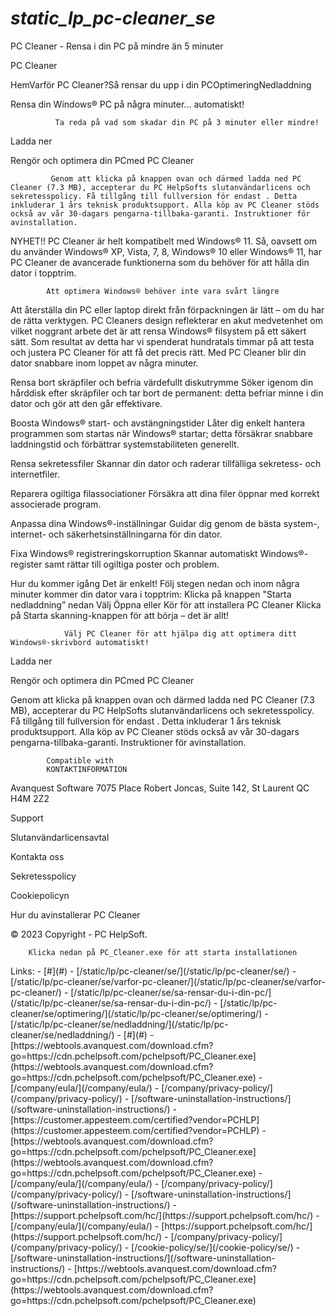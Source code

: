 # _static_lp_pc-cleaner_se_

<p>PC Cleaner - Rensa i din PC på mindre än 5 minuter</p>
<p>PC Cleaner</p>
<p>HemVarför PC Cleaner?Så rensar du upp i din PCOptimeringNedladdning </p>
<p>Rensa din Windows® PC på några minuter... automatiskt!</p>
<pre><code>          Ta reda på vad som skadar din PC på 3 minuter eller mindre!
</code></pre>
<p>Ladda ner</p>
<p>Rengör och optimera din PCmed PC Cleaner</p>
<pre><code>         Genom att klicka på knappen ovan och därmed ladda ned PC Cleaner (7.3 MB), accepterar du PC HelpSofts slutanvändarlicens och sekretesspolicy. Få tillgång till fullversion för endast . Detta inkluderar 1 års teknisk produktsupport. Alla köp av PC Cleaner stöds också av vår 30-dagars pengarna-tillbaka-garanti. Instruktioner för avinstallation.
</code></pre>
<p>NYHET!! PC Cleaner är helt kompatibelt med Windows® 11. Så, oavsett om du använder Windows® XP, Vista, 7, 8, Windows® 10 eller Windows® 11, har PC Cleaner de avancerade funktionerna som du behöver för att hålla din dator i topptrim.</p>
<pre><code>        Att optimera Windows® behöver inte vara svårt längre
</code></pre>
<p>Att återställa din PC eller laptop direkt från förpackningen är lätt – om du har de rätta verktygen. PC Cleaners design reflekterar en akut medvetenhet om vilket noggrant arbete det är att rensa Windows® filsystem på ett säkert sätt. Som resultat av detta har vi spenderat hundratals timmar på att testa och justera PC Cleaner för att få det precis rätt. Med PC Cleaner blir din dator snabbare inom loppet av några minuter.</p>
<p>Rensa bort skräpfiler och befria värdefullt diskutrymme
Söker igenom din hårddisk efter skräpfiler och tar bort de permanent: detta befriar minne i din dator och gör att den går effektivare.</p>
<p>Boosta Windows® start- och avstängningstider
Låter dig enkelt hantera programmen som startas när Windows® startar; detta försäkrar snabbare laddningstid och förbättrar systemstabiliteten generellt.</p>
<p>Rensa sekretessfiler
Skannar din dator och raderar tillfälliga sekretess- och internetfiler.</p>
<p>Reparera ogiltiga filassociationer
Försäkra att dina filer öppnar med korrekt associerade program.</p>
<p>Anpassa dina Windows®-inställningar
Guidar dig genom de bästa system-, internet- och säkerhetsinställningarna för din dator.</p>
<p>Fixa Windows® registreringskorruption
Skannar automatiskt Windows®-register samt rättar till ogiltiga poster och problem.</p>
<p>Hur du kommer igång
Det är enkelt! Följ stegen nedan och inom några minuter kommer din dator vara i topptrim:
Klicka på knappen "Starta nedladdning” nedan
Välj Öppna eller Kör för att installera PC Cleaner
Klicka på Starta skanning-knappen för att börja – det är allt!</p>
<pre><code>            Välj PC Cleaner för att hjälpa dig att optimera ditt Windows®-skrivbord automatiskt!
</code></pre>
<p>Ladda ner</p>
<p>Rengör och optimera din PCmed PC Cleaner</p>
<p>Genom att klicka på knappen ovan och därmed ladda ned PC Cleaner (7.3 MB), accepterar du PC HelpSofts slutanvändarlicens och sekretesspolicy. Få tillgång till fullversion för endast . Detta inkluderar 1 års teknisk produktsupport. Alla köp av PC Cleaner stöds också av vår 30-dagars pengarna-tillbaka-garanti. Instruktioner för avinstallation.</p>
<pre><code>        Compatible with
        KONTAKTINFORMATION
</code></pre>
<p>Avanquest Software
7075 Place Robert Joncas, Suite 142, St Laurent QC H4M 2Z2</p>
<p>Support</p>
<p>Slutanvändarlicensavtal</p>
<p>Kontakta oss</p>
<p>Sekretesspolicy</p>
<p>Cookiepolicyn</p>
<p>Hur du avinstallerar PC Cleaner</p>
<p>© 2023 Copyright - PC HelpSoft.</p>
<pre><code>    Klicka nedan på PC_Cleaner.exe för att starta installationen
</code></pre>
Links:
- [#](#)
- [/static/lp/pc-cleaner/se/](/static/lp/pc-cleaner/se/)
- [/static/lp/pc-cleaner/se/varfor-pc-cleaner/](/static/lp/pc-cleaner/se/varfor-pc-cleaner/)
- [/static/lp/pc-cleaner/se/sa-rensar-du-i-din-pc/](/static/lp/pc-cleaner/se/sa-rensar-du-i-din-pc/)
- [/static/lp/pc-cleaner/se/optimering/](/static/lp/pc-cleaner/se/optimering/)
- [/static/lp/pc-cleaner/se/nedladdning/](/static/lp/pc-cleaner/se/nedladdning/)
- [#](#)
- [https://webtools.avanquest.com/download.cfm?go=https://cdn.pchelpsoft.com/pchelpsoft/PC_Cleaner.exe](https://webtools.avanquest.com/download.cfm?go=https://cdn.pchelpsoft.com/pchelpsoft/PC_Cleaner.exe)
- [/company/eula/](/company/eula/)
- [/company/privacy-policy/](/company/privacy-policy/)
- [/software-uninstallation-instructions/](/software-uninstallation-instructions/)
- [https://customer.appesteem.com/certified?vendor=PCHLP](https://customer.appesteem.com/certified?vendor=PCHLP)
- [https://webtools.avanquest.com/download.cfm?go=https://cdn.pchelpsoft.com/pchelpsoft/PC_Cleaner.exe](https://webtools.avanquest.com/download.cfm?go=https://cdn.pchelpsoft.com/pchelpsoft/PC_Cleaner.exe)
- [/company/eula/](/company/eula/)
- [/company/privacy-policy/](/company/privacy-policy/)
- [/software-uninstallation-instructions/](/software-uninstallation-instructions/)
- [https://support.pchelpsoft.com/hc/](https://support.pchelpsoft.com/hc/)
- [/company/eula/](/company/eula/)
- [https://support.pchelpsoft.com/hc/](https://support.pchelpsoft.com/hc/)
- [/company/privacy-policy/](/company/privacy-policy/)
- [/cookie-policy/se/](/cookie-policy/se/)
- [/software-uninstallation-instructions/](/software-uninstallation-instructions/)
- [https://webtools.avanquest.com/download.cfm?go=https://cdn.pchelpsoft.com/pchelpsoft/PC_Cleaner.exe](https://webtools.avanquest.com/download.cfm?go=https://cdn.pchelpsoft.com/pchelpsoft/PC_Cleaner.exe)
